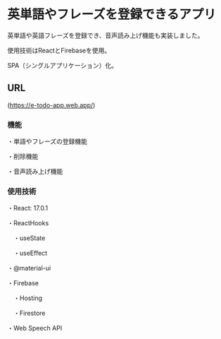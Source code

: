 # 英単語やフレーズを登録できるアプリ

英単語や英語フレーズを登録でき、音声読み上げ機能も実装しました。

使用技術はReactとFirebaseを使用。

SPA（シングルアプリケーション）化。

## URL

(https://e-todo-app.web.app/)

### 機能

・単語やフレーズの登録機能

・削除機能

・音声読み上げ機能

### 使用技術

・React: 17.0.1

・ReactHooks

　・useState
 
　・useEffect

・@material-ui

・Firebase

　・Hosting
 
　・Firestore  
 
・Web Speech API
